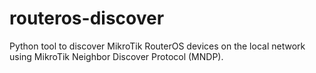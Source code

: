 routeros-discover
=================

Python tool to discover MikroTik RouterOS devices on the local network using
MikroTik Neighbor Discover Protocol (MNDP).


